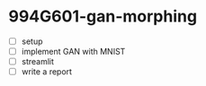 # 994G601-gan-morphing
- [ ] setup
- [ ] implement GAN with MNIST
- [ ] streamlit
- [ ] write a report